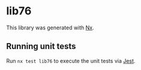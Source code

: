 # lib76

This library was generated with [Nx](https://nx.dev).


## Running unit tests

Run `nx test lib76` to execute the unit tests via [Jest](https://jestjs.io).


